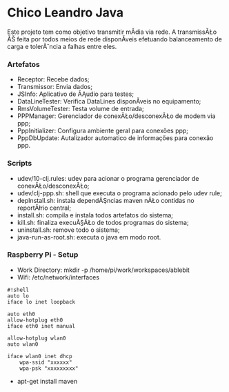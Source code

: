 # Chico Leandro Java #

Este projeto tem como objetivo transmitir mĂ­dia via rede. A transmissĂŁo ĂŠ feita por todos meios de rede disponĂ­veis efetuando balanceamento de carga e tolerĂ˘ncia a falhas entre eles.

### Artefatos ###

* Receptor: Recebe dados;
* Transmissor: Envia dados;
* JSInfo: Aplicativo de ĂĄudio para testes;
* DataLineTester: Verifica DataLines disponĂ­veis no equipamento;
* RmsVolumeTester: Testa volume de entrada;
* PPPManager: Gerenciador de conexĂŁo/desconexĂŁo de modem via ppp;
* PppInitializer: Configura ambiente geral para conexőes ppp;
* PppDbUpdate: Autalizador automatico de informaçőes para conexăo ppp.

### Scripts ###

* udev/10-clj.rules: udev para acionar o programa gerenciador de conexĂŁo/desconexĂŁo;
* udev/clj-ppp.sh: shell que executa o programa acionado pelo udev rule;
* depInstall.sh: instala dependĂŞncias maven nĂŁo contidas no reportĂłrio central;
* install.sh: compila e instala todos artefatos do sistema;
* kill.sh: finaliza execuĂ§ĂŁo de todos programas do sistema;
* uninstall.sh: remove todo o sistema;
* java-run-as-root.sh: executa o java em modo root.

### Raspberry Pi - Setup ###
* Work Directory: mkdir -p /home/pi/work/workspaces/ablebit
* Wifi: /etc/network/interfaces
```
#!shell
auto lo
iface lo inet loopback

auto eth0
allow-hotplug eth0
iface eth0 inet manual

allow-hotplug wlan0
auto wlan0

iface wlan0 inet dhcp
	wpa-ssid "xxxxxx"
	wpa-psk "xxxxxxxxx"

```
* apt-get install maven